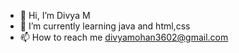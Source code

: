 - 👋 Hi, I’m Divya M
- 🌱 I’m currently learning java and html,css
- 📫 How to reach me divyamohan3602@gmail.com 

<!---
M-divya03/M-divya03 is a ✨ special ✨ repository because its `README.md` (this file) appears on your GitHub profile.
You can click the Preview link to take a look at your changes.
--->
